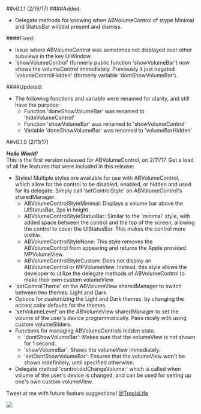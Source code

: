 ##v0.1.1 (2/19/17)
####Added:
* Delegate methods for knowing when ABVolumeControl of stype Minimal and StatusBar will/did present and dismiss.

####Fixed:
* Issue where ABVolumeControl was sometimes not displayed over other subviews in the key UIWindow.
* 'showVolumeControl' (formerly public function 'showVolumeBar') now shows the volumeControl immediately. Previously it just negated 'volumeControlHidden' (formerly variable 'dontShowVolumeBar').

####Updated:
* The following functions and variable were renamed for clarity, and still have the purpose:
  * Function 'doneShowVolumeBar' was renamed to 'hideVolumeControl'
  * Function 'showVolumeBar' was renamed to 'showVolumeControl'
  * Variable 'doneShowVolumeBar' was renamed to 'volumeBarHidden'

##v0.1.0 (2/11/17)

***Hello World!***  
This is the first version released for ABVolumeControl, on 2/11/17. Get a load of all the features that were included in this release:

* Styles! Multiple styles are available for use with ABVolumeControl, which allow for the control to be disabled, enabled, or hidden and used for its delegate.  Simply call 'setControlStyle' on ABVolumeControl's sharedManager.
  * ABVolumeControlStyleMinimal: Displays a volume bar above the UIStatusBar, 2px in height.
  * ABVolumeControlStyleStatusBar: Similar to the 'minimal' style, with added space between the control and the top of the screen, allowing the control to cover the UIStatusBar. This makes the control more visible.
  * ABVolumeControlStyleNone: This style removes the ABVolumeControl from appearing and returns the Apple provided MPVolumeView.
  * ABVolumeControlStyleCustom: Does not display an ABVolumeControl or MPVolumeView. Instead, this style allows the developer to utilize the delegate methods of ABVolumeControl to make their own custom volumeView.
* 'setControlTheme' on the ABVolumeView sharedManager to switch between two themes: Light and Dark.
* Options for customizing the Light and Dark themes, by changing the accent color defaults for the themes.
* 'setVolumeLevel' on the ABVolumeView sharedManager to set the volume of the user's device programmatically. Pairs nicely with using custom volumeSliders.
* Functions for managing ABVolumeControls hidden state.
  * 'dontShowVolumeBar': Makes sure that the volumeView is not shown for 1 second.
  * 'showVolumeBar': Shows the volumeView immediately.
  * 'setDontShowVolumeBar': Ensures that the volumeView won't be shown indefinitely, until specified otherwise.
* Delegate method 'control:didChangeVolume:' which is called when volume of the user's device is changed, and can be used for setting up one's own custom volumeView.

Tweet at me with future feature suggestions! [@TrepIsLife](https://www.twitter.com/TrepIsLife)

<kbd>
  <img src="https://cloud.githubusercontent.com/assets/5210967/23099393/97e89d66-f633-11e6-9937-519a1a704289.gif">
</kbd>
